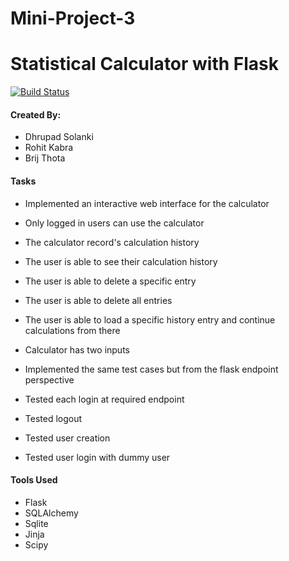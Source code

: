 # Mini-Project-3
# Statistical Calculator with Flask

[![Build Status](https://travis-ci.org/am2892/MiniProject2.svg?branch=master)](https://travis-ci.org/am2892/MiniProject2)

#### Created By:
- Dhrupad Solanki
- Rohit Kabra
- Brij Thota


#### Tasks
- Implemented an interactive web interface for the calculator

- Only logged in users can use the calculator

- The calculator record's calculation history

- The user is able to see their calculation history

- The user is able to delete a specific entry

- The user is able to delete all entries

- The user is able to load a specific history entry and continue calculations from there

- Calculator has two inputs

- Implemented the same test cases but from the flask endpoint perspective

- Tested each login at required endpoint 

- Tested logout

- Tested user creation

- Tested user login with dummy user

#### Tools Used 
* Flask
* SQLAlchemy
* Sqlite
* Jinja
* Scipy
